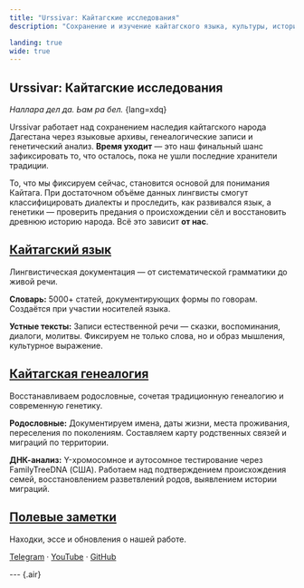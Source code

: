 ```yaml
---
title: "Urssivar: Кайтагские исследования"
description: "Сохранение и изучение кайтагского языка, культуры, истории и народа."

landing: true
wide: true
---
```


<script setup lang="ts">
import Stamp from "@/components/Stamp.vue";
import VillageMap from "@/components/VillageMap.vue";
import PostCard from "@/components/PostCard.vue";
import { data as notes } from './notes/notes.data';
</script>

<article>

# Urssivar: Кайтагские исследования

_Наллара дел да. Ьам ра бел._ {lang=xdq}

Urssivar работает над сохранением наследия кайтагского народа Дагестана через языковые архивы, генеалогические записи и генетический анализ. **Время уходит** — это наш финальный шанс зафиксировать то, что осталось, пока не ушли последние хранители традиции.

</article>

<VillageMap />

<article>

То, что мы фиксируем сейчас, становится основой для понимания Кайтага. При достаточном объёме данных лингвисты смогут классифицировать диалекты и проследить, как развивался язык, а генетики — проверить предания о происхождении сёл и восстановить древнюю историю народа. Всё это зависит **от нас**.

## [Кайтагский язык](./language/)

Лингвистическая документация — от систематической грамматики до живой речи.

**Словарь:** 5000+ статей, документирующих формы по говорам. Создаётся при участии носителей языка.

**Устные тексты:** Записи естественной речи — сказки, воспоминания, диалоги, молитвы. Фиксируем не только слова, но и образ мышления, культурное выражение.

## [Кайтагская генеалогия](./genealogy/)

Восстанавливаем родословные, сочетая традиционную генеалогию и современную генетику.

**Родословные:** Документируем имена, даты жизни, места проживания, переселения по поколениям. Составляем карту родственных связей и миграций по территории.

**ДНК-анализ:** Y-хромосомное и аутосомное тестирование через FamilyTreeDNA (США). Работаем над подтверждением происхождения семей, восстановлением разветвлений родов, выявлением истории миграций.

</article>

<Stamp />

<article>

## [Полевые заметки](./notes/)

Находки, эссе и обновления о нашей работе.

[Telegram](https://t.me/urssivar) · [YouTube](https://youtube.com/@urssivar) ·
[GitHub](https://github.com/urssivar)

--- {.air}

<PostCard v-for="n in notes.slice(0, 3)" :key="n.url" :page="n"/>

</article>

